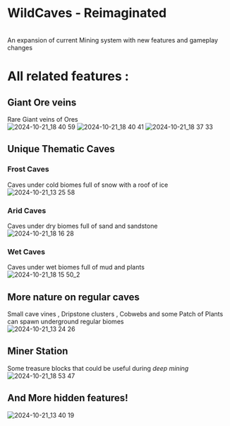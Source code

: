 # WildCaves - Reimaginated
<br>
An expansion of current Mining system with new features and gameplay changes
<br>

# All related features :

## Giant Ore veins
Rare Giant veins of Ores<br>
![2024-10-21_18 40 59](https://github.com/user-attachments/assets/44c58046-f3da-4a59-bcc1-cd938caa457b)
![2024-10-21_18 40 41](https://github.com/user-attachments/assets/748d0dcf-bba2-4f12-816c-14c10c256b74)
![2024-10-21_18 37 33](https://github.com/user-attachments/assets/9184048f-99e6-4140-a52e-73f7225b38ee)


## Unique Thematic Caves

### Frost Caves
Caves under cold biomes full of snow with a roof of ice<br>
![2024-10-21_13 25 58](https://github.com/user-attachments/assets/980347a8-e406-442e-b997-e60a6249f130)

### Arid Caves
Caves under dry biomes full of sand and sandstone<br>
![2024-10-21_18 16 28](https://github.com/user-attachments/assets/7c75452a-87c6-456d-9bc6-b0714f30903a)

### Wet Caves
Caves under wet biomes full of mud and plants<br>
![2024-10-21_18 15 50_2](https://github.com/user-attachments/assets/38d45caa-b8ac-4899-8895-7dd7680c34a6)

## More nature on regular caves
Small cave vines , Dripstone clusters , Cobwebs and some Patch of Plants can spawn underground regular biomes<br>
![2024-10-21_13 24 26](https://github.com/user-attachments/assets/e66288ff-cda3-476c-8c8d-d1c180714609)

## Miner Station
Some treasure blocks that could be useful during *deep mining*<br>
![2024-10-21_18 53 47](https://github.com/user-attachments/assets/87e961aa-974f-4684-a868-521b9e1ccc8c)


## And More hidden features!
![2024-10-21_13 40 19](https://github.com/user-attachments/assets/fce0ad90-0b3f-4cae-a7d8-0ba78ea150bd)
